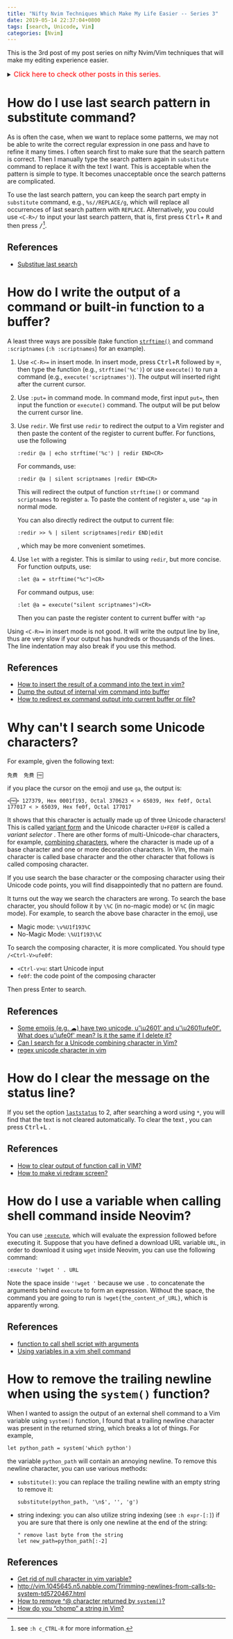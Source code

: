 ```yaml
---
title: "Nifty Nvim Techniques Which Make My Life Easier -- Series 3"
date: 2019-05-14 22:37:04+0800
tags: [search, Unicode, Vim]
categories: [Nvim]
---
```


This is the 3rd post of my post series on nifty Nvim/Vim techniques that will make my editing experience easier.

<details>
<summary><font size="3" color="red">Click here to check other posts in this series.</font></summary>

+ Series 11: https://jdhao.github.io/2021/11/22/nifty_nvim_techniques_s11/
+ Series 10: https://jdhao.github.io/2021/06/17/nifty_nvim_techniques_s10/
+ Series 9: https://jdhao.github.io/2021/01/07/nifty_nvim_techniques_s9/
+ Series 8: https://jdhao.github.io/2020/11/11/nifty_nvim_techniques_s8/
+ Series 7: https://jdhao.github.io/2020/09/22/nifty_nvim_techniques_s7/
+ Series 6: https://jdhao.github.io/2019/12/21/nifty_nvim_techniques_s6/
+ Series 5: https://jdhao.github.io/2019/11/11/nifty_nvim_techniques_s5/
+ Series 4: https://jdhao.github.io/2019/09/17/nifty_nvim_techniques_s4/
+ Series 2: https://jdhao.github.io/2019/04/17/nifty_nvim_techniques_s2/
+ Series 1: https://jdhao.github.io/2019/03/28/nifty_nvim_techniques_s1/
</details>

<!--more-->

# How do I use last search pattern in substitute command?

As is often the case, when we want to replace some patterns, we may not be able
to write the correct regular expression in one pass and have to refine it many
times. I often search first to make sure that the search pattern is correct.
Then I manually type the search pattern again in `substitute` command to
replace it with the text I want. This is acceptable when the pattern is simple
to type. It becomes unacceptable once the search patterns are complicated.

To use the last search pattern, you can keep the search part empty in
`substitute` command, e.g., `%s//REPLACE/g`, which will replace all occurrences
of last search pattern with `REPLACE`. Alternatively, you could use `<C-R>/` to
input your last search pattern, that is, first press <kbd>Ctrl</kbd>+
<kbd>R</kbd> and then press <kbd>/</kbd>[^1].

## References

+ [Substitue last search](https://vim.fandom.com/wiki/Substitute_last_search)

[^1]: see `:h c_CTRL-R` for more information.

# How do I write the output of a command or built-in function to a buffer?

A least three ways are possible (take function
[`strftime()`](https://neovim.io/doc/user/eval.html#strftime()) and command
`:scriptnames` (`:h :scriptnames`) for an example).

1. Use `<C-R>=` in insert mode. In insert mode, press
   <kbd>Ctrl</kbd>+<kbd>R</kbd> followed by <kbd>=</kbd>, then type the
   function (e.g., `strftime('%c')`) or use `execute()` to run a command (e.g.,
   `execute('scriptnames')`).  The output will inserted right after the current
   cursor.

2. Use `:put=` in command mode. In command mode, first input `put=`, then input
   the function or `execute()` command.  The output will be put below the
   current cursor line.

3. Use `redir`. We first use `redir` to redirect the output to a Vim register
   and then paste the content of the register to current buffer. For functions,
   use the following

    ```vim
    :redir @a | echo strftime('%c') | redir END<CR>
    ```

    For commands, use:

    ```vim
    :redir @a | silent scriptnames |redir END<CR>
    ```

    This will redirect the output of function `strftime()` or command
    `scriptnames` to register `a`. To paste the content of register `a`, use
    `"ap` in normal mode.

    You can also directly redirect the output to current file:

    ```
    :redir >> % | silent scriptnames|redir END|edit
    ```

    , which may be more convenient sometimes.
4. Use `let` with a register. This is similar to using `redir`, but more
   concise. For function outputs, use:

   ```vim
   :let @a = strftime("%c")<CR>
   ```

   For command outpus, use:

   ```vim
   :let @a = execute("silent scriptnames")<CR>
   ```

   Then you can paste the register content to current buffer with `"ap`

Using `<C-R>=` in insert mode is not good. It will write the output line by
line, thus are very slow if your output has hundreds or thousands of the lines.
The line indentation may also break if you use this method.

## References

+ [How to insert the result of a command into the text in vim?](https://unix.stackexchange.com/q/8101/221410)
+ [Dump the output of internal vim command into buffer](https://vi.stackexchange.com/q/8378/15292)
+ [How to redirect ex command output into current buffer or file?](https://stackoverflow.com/q/2573021/6064933)

# Why can't I search some Unicode characters?

For example, given the following text:

```text
免费	免费 🆓️️
```

if you place the cursor on the emoji and use `ga`, the output is:

```
<🆓> 127379, Hex 0001f193, Octal 370623 < ️> 65039, Hex fe0f, Octal 177017 < ️> 65039, Hex fe0f, Octal 177017
```

It shows that this character is actually made up of three Unicode characters!
This is called [variant form](https://en.wikipedia.org/wiki/Variant_form_(Unicode)) and the Unicode
character `U+FE0F` is called a *variant selector* .  There are other forms of
multi-Unicode-char characters, for example, [combining characters](https://en.wikipedia.org/wiki/Combining_character),
where the character is made up of a base character and one or more decoration
characters. In Vim, the main character is called base character and the other
character that follows is called composing character.

If you use search the base character or the composing character using their
Unicode code points, you will find disappointedly that no pattern are found.

It turns out the way we search the characters are wrong. To search the base
character, you should follow it by `\%C` (in no-magic mode) or `%C` (in magic
mode). For example, to search the above base character in the emoji, use

+ Magic mode: `\v%U1f193%C`
+ No-Magic Mode: `\%U1f193\%C`

To search the composing character, it is more complicated. You should type
`/<Ctrl-V>ufe0f`:

+ `<Ctrl-v>u`: start Unicode input
+ `fe0f`: the code point of the composing character

Then press Enter to search.

## References

+ [Some emojis (e.g. ☁) have two unicode, u'\u2601' and u'\u2601\ufe0f'. What does u'\ufe0f' mean? Is it the same if I delete it?](https://stackoverflow.com/q/38100329/6064933)
+ [Can I search for a Unicode combining character in Vim?](https://vi.stackexchange.com/q/3557/15292)
+ [regex unicode character in vim](https://stackoverflow.com/q/3016965/6064933)

# How do I clear the message on the status line?

If you set the option [`laststatus`](https://neovim.io/doc/user/options.html#'laststatus') to 2,
after searching a word using `*`, you will find that the text is not cleared
automatically. To clear the text , you can press <kbd>Ctrl</kbd>+<kbd>L</kbd> .

## References

+ [How to clear output of function call in VIM?](https://stackoverflow.com/a/55990480/6064933)
+ [How to make vi redraw screen?](https://stackoverflow.com/q/1117725/6064933)

# How do I use a variable when calling shell command inside Neovim?

You can use [`:execute`](https://neovim.io/doc/user/eval.html#:execute), which
will evaluate the expression followed before executing it. Suppose that you
have defined a download URL variable `URL`, in order to download it using
`wget` inside Neovim, you can use the following command:

```
:execute '!wget ' . URL
```

Note the space inside `'!wget '` because we use `.` to concatenate the
arguments behind `execute` to form an expression. Without the space, the
command you are going to run is `!wget{the_content_of_URL}`, which is
apparently wrong.

## References

+ [function to call shell script with arguments](https://vi.stackexchange.com/q/2406/15292)
+ [Using variables in a vim shell command](https://stackoverflow.com/q/6948024/6064933)

# How to remove the trailing newline when using the `system()` function?

When I wanted to assign the output of an external shell command to a Vim
variable using `system()` function, I found that a trailing newline character
was present in the returned string, which breaks a lot of things. For example,

```vim
let python_path = system('which python')
```

the variable `python_path` will contain an annoying newline. To remove this
newline character, you can use various methods:

+ `substitute()`: you can replace the trailing newline with an empty string to remove it:

    ```vim
    substitute(python_path, '\n$', '', 'g')
    ```

+ string indexing: you can also utilize string indexing (see `:h expr-[:]`) if
  you are sure that there is only one newline at the end of the string:

    ```vim
    " remove last byte from the string
    let new_path=python_path[:-2]
    ```

## References

+ [Get rid of null character in vim variable?](https://superuser.com/q/935574/736190)
+ http://vim.1045645.n5.nabble.com/Trimming-newlines-from-calls-to-system-td5720467.html
+ [How to remove ^@ character returned by `system()`?](https://vi.stackexchange.com/q/17704/15292)
+ [How do you “chomp” a string in Vim?](https://vi.stackexchange.com/q/2867/15292)

